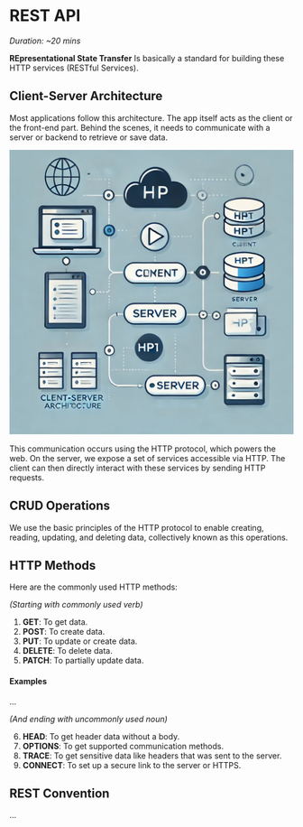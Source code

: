 # REST API

_Duration: ~20 mins_

**REpresentational State Transfer** Is basically a standard for building these HTTP services (RESTful Services).

## Client-Server Architecture

Most applications follow this architecture. The app itself acts as the client or the front-end part. Behind the scenes, it needs to communicate with a server or backend to retrieve or save data.

![clientserver-arch](images/clientserver-arch.png)

This communication occurs using the HTTP protocol, which powers the web. On the server, we expose a set of services accessible via HTTP. The client can then directly interact with these services by sending HTTP requests.

## CRUD Operations

We use the basic principles of the HTTP protocol to enable creating, reading, updating, and deleting data, collectively known as this operations.

## HTTP Methods

Here are the commonly used HTTP methods:

_(Starting with commonly used verb)_

1. **GET**: To get data.
2. **POST**: To create data.
3. **PUT**: To update or create data.
4. **DELETE**: To delete data.
5. **PATCH**: To partially update data.

#### Examples

...

_(And ending with uncommonly used noun)_

6. **HEAD**: To get header data without a body.
7. **OPTIONS**: To get supported communication methods.
8. **TRACE**: To get sensitive data like headers that was sent to the server.
9. **CONNECT**: To set up a secure link to the server or HTTPS.

## REST Convention

...

